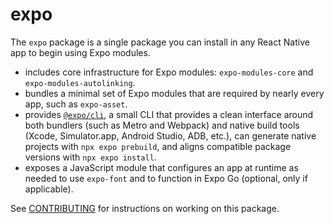 # expo

The `expo` package is a single package you can install in any React Native app to begin using Expo modules.

- includes core infrastructure for Expo modules: `expo-modules-core` and `expo-modules-autolinking`.
- bundles a minimal set of Expo modules that are required by nearly every app, such as `expo-asset`.
- provides [`@expo/cli`](https://github.com/expo/expo/blob/main/packages/%40expo/cli/README.md), a small CLI that provides a clean interface around both bundlers (such as Metro and Webpack) and native build tools (Xcode, Simulator.app, Android Studio, ADB, etc.), can generate native projects with `npx expo prebuild`, and aligns compatible package versions with `npx expo install`.
- exposes a JavaScript module that configures an app at runtime as needed to use `expo-font` and to function in Expo Go (optional, only if applicable).

See [CONTRIBUTING](./CONTRIBUTING.md) for instructions on working on this package.
